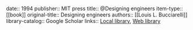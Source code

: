 date:: 1994
publisher:: MIT press
title:: @Designing engineers
item-type:: [[book]]
original-title:: Designing engineers
authors:: [[Louis L. Bucciarelli]]
library-catalog:: Google Scholar
links:: [Local library](zotero://select/library/items/TNTYIGQ7), [Web library](https://www.zotero.org/users/6520516/items/TNTYIGQ7)

